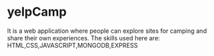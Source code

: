 # yelpCamp
It is a web application where people can explore sites for camping and share their own 
experiences.
The skills used here are:
HTML,CSS,JAVASCRIPT,MONGODB,EXPRESS
